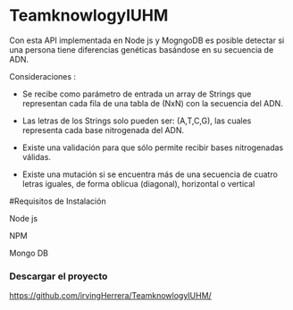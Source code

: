 # TeamknowlogyIUHM

Con esta API implementada en Node js y MogngoDB es posible detectar si una persona tiene diferencias genéticas basándose en su secuencia de ADN. 

Consideraciones :

- Se recibe como parámetro de entrada un array de Strings que representan cada fila de una tabla
de (NxN) con la secuencia del ADN.

- Las letras de los Strings solo pueden ser: (A,T,C,G), las cuales representa cada base nitrogenada del ADN.

- Existe una validación para que sólo permite recibir bases nitrogenadas válidas.

- Existe una mutación si se encuentra más de una secuencia de cuatro letras iguales, de forma oblicua (diagonal), horizontal o vertical

#Requisitos de Instalación

Node js

NPM

Mongo DB


### Descargar el proyecto
https://github.com/irvingHerrera/TeamknowlogyIUHM/

